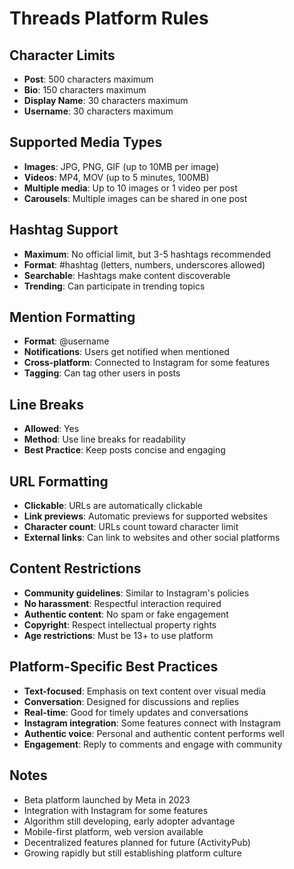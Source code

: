 # Threads Platform Rules

## Character Limits
- **Post**: 500 characters maximum
- **Bio**: 150 characters maximum
- **Display Name**: 30 characters maximum
- **Username**: 30 characters maximum

## Supported Media Types
- **Images**: JPG, PNG, GIF (up to 10MB per image)
- **Videos**: MP4, MOV (up to 5 minutes, 100MB)
- **Multiple media**: Up to 10 images or 1 video per post
- **Carousels**: Multiple images can be shared in one post

## Hashtag Support
- **Maximum**: No official limit, but 3-5 hashtags recommended
- **Format**: #hashtag (letters, numbers, underscores allowed)
- **Searchable**: Hashtags make content discoverable
- **Trending**: Can participate in trending topics

## Mention Formatting
- **Format**: @username
- **Notifications**: Users get notified when mentioned
- **Cross-platform**: Connected to Instagram for some features
- **Tagging**: Can tag other users in posts

## Line Breaks
- **Allowed**: Yes
- **Method**: Use line breaks for readability
- **Best Practice**: Keep posts concise and engaging

## URL Formatting
- **Clickable**: URLs are automatically clickable
- **Link previews**: Automatic previews for supported websites
- **Character count**: URLs count toward character limit
- **External links**: Can link to websites and other social platforms

## Content Restrictions
- **Community guidelines**: Similar to Instagram's policies
- **No harassment**: Respectful interaction required
- **Authentic content**: No spam or fake engagement
- **Copyright**: Respect intellectual property rights
- **Age restrictions**: Must be 13+ to use platform

## Platform-Specific Best Practices
- **Text-focused**: Emphasis on text content over visual media
- **Conversation**: Designed for discussions and replies
- **Real-time**: Good for timely updates and conversations
- **Instagram integration**: Some features connect with Instagram
- **Authentic voice**: Personal and authentic content performs well
- **Engagement**: Reply to comments and engage with community

## Notes
- Beta platform launched by Meta in 2023
- Integration with Instagram for some features
- Algorithm still developing, early adopter advantage
- Mobile-first platform, web version available
- Decentralized features planned for future (ActivityPub)
- Growing rapidly but still establishing platform culture 